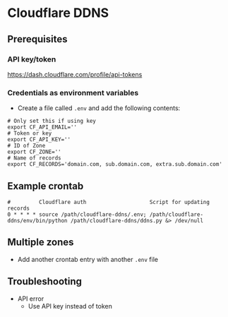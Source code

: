 # Cloudflare DDNS
## Prerequisites
### API key/token
https://dash.cloudflare.com/profile/api-tokens
### Credentials as environment variables
* Create a file called `.env` and add the following contents:
```
# Only set this if using key
export CF_API_EMAIL=''
# Token or key
export CF_API_KEY=''
# ID of Zone
export CF_ZONE=''
# Name of records
export CF_RECORDS='domain.com, sub.domain.com, extra.sub.domain.com'
```
## Example crontab
```
#         Cloudflare auth                    Script for updating records
0 * * * * source /path/cloudflare-ddns/.env; /path/cloudflare-ddns/env/bin/python /path/cloudflare-ddns/ddns.py &> /dev/null
```
## Multiple zones
* Add another crontab entry with another `.env` file
## Troubleshooting
* API error
  * Use API key instead of token
